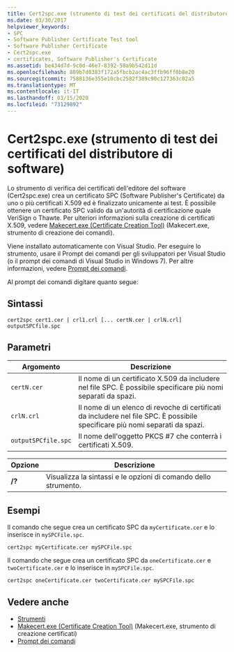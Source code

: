 ```yaml
---
title: Cert2spc.exe (strumento di test dei certificati del distributore di software)
ms.date: 03/30/2017
helpviewer_keywords:
- SPC
- Software Publisher Certificate Test tool
- Software Publisher Certificate
- Cert2spc.exe
- certificates, Software Publisher's Certificate
ms.assetid: be434d7d-9c0d-46e7-8392-58a9b542d11d
ms.openlocfilehash: 809b7d0383f172a5fbcb2ac4ac3ffb96ff0b8e20
ms.sourcegitcommit: 7588136e355e10cbc2582f389c90c127363c02a5
ms.translationtype: MT
ms.contentlocale: it-IT
ms.lasthandoff: 03/15/2020
ms.locfileid: "73129892"
---
```

# <a name="cert2spcexe-software-publisher-certificate-test-tool"></a>Cert2spc.exe (strumento di test dei certificati del distributore di software)
Lo strumento di verifica dei certificati dell'editore del software (Cert2spc.exe) crea un certificato SPC (Software Publisher's Certificate) da uno o più certificati X.509 ed è finalizzato unicamente ai test. È possibile ottenere un certificato SPC valido da un'autorità di certificazione quale VeriSign o Thawte. Per ulteriori informazioni sulla creazione di certificati X.509, vedere [Makecert.exe (Certificate Creation Tool)](/windows/desktop/SecCrypto/makecert) (Makecert.exe, strumento di creazione dei comandi).  
  
 Viene installato automaticamente con Visual Studio. Per eseguire lo strumento, usare il Prompt dei comandi per gli sviluppatori per Visual Studio (o il prompt dei comandi di Visual Studio in Windows 7). Per altre informazioni, vedere [Prompt dei comandi](developer-command-prompt-for-vs.md).  
  
 Al prompt dei comandi digitare quanto segue:  
  
## <a name="syntax"></a>Sintassi  
  
```console  
cert2spc cert1.cer | crl1.crl [... certN.cer | crlN.crl] outputSPCfile.spc  
```  
  
## <a name="parameters"></a>Parametri  
  
|Argomento|Descrizione|  
|--------------|-----------------|  
|`certN.cer`|Il nome di un certificato X.509 da includere nel file SPC. È possibile specificare più nomi separati da spazi.|  
|`crlN.crl`|Il nome di un elenco di revoche di certificati da includere nel file SPC. È possibile specificare più nomi separati da spazi.|  
|`outputSPCfile.spc`|Il nome dell'oggetto PKCS #7 che conterrà i certificati X.509.|  
  
|Opzione|Descrizione|  
|------------|-----------------|  
|**/?**|Visualizza la sintassi e le opzioni di comando dello strumento.|  
  
## <a name="examples"></a>Esempi  
 Il comando che segue crea un certificato SPC da `myCertificate.cer` e lo inserisce in `mySPCFile.spc`.  
  
```console
cert2spc myCertificate.cer mySPCFile.spc  
```  
  
 Il comando che segue crea un certificato SPC da `oneCertificate.cer` e `twoCertificate.cer` e lo inserisce in `mySPCFile.spc`.  
  
```console
cert2spc oneCertificate.cer twoCertificate.cer mySPCFile.spc  
```  
  
## <a name="see-also"></a>Vedere anche

- [Strumenti](index.md)
- [Makecert.exe (Certificate Creation Tool)](/windows/desktop/SecCrypto/makecert) (Makecert.exe, strumento di creazione certificati)
- [Prompt dei comandi](developer-command-prompt-for-vs.md)
